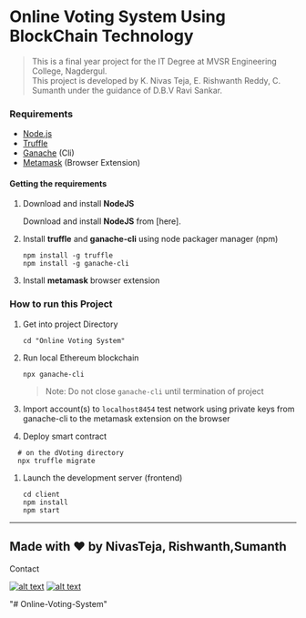 # Online Voting System Using BlockChain Technology

> This is a final year project for the IT Degree at MVSR Engineering College, Nagdergul.<br/>
> This project is developed by K. Nivas Teja, E. Rishwanth Reddy, C. Sumanth under the guidance of D.B.V Ravi Sankar.

### Requirements
- [Node.js](https://nodejs.org)
- [Truffle](https://www.trufflesuite.com/truffle)
- [Ganache](https://github.com/trufflesuite/ganache-cli) (Cli)
- [Metamask](https://metamask.io/) (Browser Extension)

#### Getting the requirements
1. Download and install **NodeJS**

   Download and install **NodeJS** from [here].

1. Install **truffle** and **ganache-cli** using node packager manager (npm)

   ```shell
   npm install -g truffle
   npm install -g ganache-cli
   ```
1. Install **metamask** browser extension

### How to run this Project

1. Get into project Directory
    ```shell 
    cd "Online Voting System"
    ```

1. Run local Ethereum blockchain
    ```shell
    npx ganache-cli
    ```
    > Note: Do not close `ganache-cli` until termination of project

1. Import account(s) to `localhost8454` test network using private keys from ganache-cli to the metamask extension on the browser

1. Deploy smart contract
 ```shell
   # on the dVoting directory
   npx truffle migrate
   ```
1. Launch the development server (frontend)

   ```shell
   cd client
   npm install
   npm start
   ```
---

Made with ❤️ by NivasTeja, Rishwanth,Sumanth
---
Contact 

[![alt text][1.1]][1]
[![alt text][2.1]][2]

[1.1]: http://i.imgur.com/tXSoThF.png (twitter icon with padding)
[2.1]: http://i.imgur.com/P3YfQoD.png (facebook icon with padding)

[1]: https://twitter.com/NivasTeja00098
[2]: https://www.facebook.com/nivas.teja.5243


"# Online-Voting-System" 
